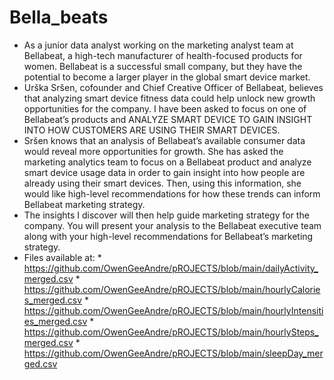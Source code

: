 # Bella_beats
* As a junior data analyst working on the marketing analyst team at Bellabeat, a high-tech manufacturer of health-focused products for women. Bellabeat is a successful small company, but they have the potential to become a larger player in the global smart device market. 
* Urška Sršen, cofounder and Chief Creative Officer of Bellabeat, believes that analyzing smart device fitness data could help unlock new growth opportunities for the company. I have been asked to focus on one of Bellabeat’s products and ANALYZE SMART DEVICE TO GAIN INSIGHT INTO HOW CUSTOMERS ARE USING THEIR SMART DEVICES.
* Sršen knows that an analysis of Bellabeat’s available consumer data would reveal more opportunities for growth. She has asked the marketing analytics team to focus on a Bellabeat product and analyze smart device usage data in order to gain insight into how people are already using their smart devices. Then, using this information, she would like high-level recommendations for how these trends can inform Bellabeat marketing strategy.
* The insights I discover will then help guide marketing strategy for the company. You will present your analysis to the Bellabeat executive team along with your high-level recommendations for Bellabeat’s marketing strategy.
* Files available at:
        * https://github.com/OwenGeeAndre/pROJECTS/blob/main/dailyActivity_merged.csv
        * https://github.com/OwenGeeAndre/pROJECTS/blob/main/hourlyCalories_merged.csv
        * https://github.com/OwenGeeAndre/pROJECTS/blob/main/hourlyIntensities_merged.csv
        * https://github.com/OwenGeeAndre/pROJECTS/blob/main/hourlySteps_merged.csv
        * https://github.com/OwenGeeAndre/pROJECTS/blob/main/sleepDay_merged.csv
